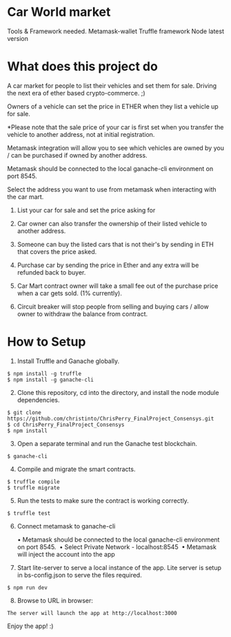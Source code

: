 # Car World market
Tools & Framework needed.
Metamask-wallet
Truffle framework
Node latest version

# What does this project do

A car market for people to list their vehicles and set them for sale.
Driving the next era of ether based crypto-commerce. ;)

Owners of a vehicle can set the price in ETHER when they list a vehicle up for sale.

*Please note that the sale price of your car is first set when you transfer the vehicle to another address, not at initial registration.

Metamask integration will allow you to see which vehicles are owned by you / can be purchased if owned by another address.

Metamask should be connected to the local ganache-cli environment on port 8545. 

Select the address you want to use from metamask when interacting with the car mart. 

1. List your car for sale and set the price asking for
2. Car owner can also transfer the ownership of their listed vehicle to another address.
3. Someone can buy the listed cars that is not their's by sending in ETH that covers the price asked.
4. Purchase car by sending the price in Ether and any extra will be refunded back to buyer. 

5. Car Mart contract owner will take a small fee out of the purchase price when a car gets sold. (1% currently).
6. Circuit breaker will stop people from selling and buying cars / allow owner to withdraw the balance from contract.

# How to Setup

1. Install Truffle and Ganache globally.

```
$ npm install -g truffle
$ npm install -g ganache-cli
```

2. Clone this repository, cd into the directory, and install the node module dependencies.
```
$ git clone https://github.com/christinto/ChrisPerry_FinalProject_Consensys.git
$ cd ChrisPerry_FinalProject_Consensys
$ npm install
```

3. Open a separate terminal and run the Ganache test blockchain.
```
$ ganache-cli
```

4. Compile and migrate the smart contracts.
```
$ truffle compile
$ truffle migrate
```

5. Run the tests to make sure the contract is working correctly.
```
$ truffle test
```
6. Connect metamask to ganache-cli

	•	Metamask should be connected to the local ganache-cli environment on port 8545. 
	•	Select Private Network - localhost:8545 
	•	Metamask will inject the account into the app 

7. Start lite-server to serve a local instance of the app. 
Lite server is setup in bs-config.json to serve the files required.
```
$ npm run dev
```

8. Browse to URL in browser:
```
The server will launch the app at http://localhost:3000
```
Enjoy the app! :)
